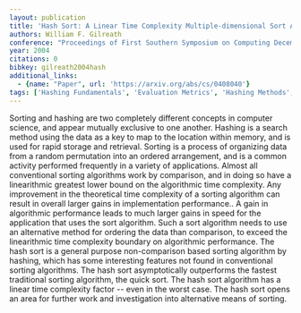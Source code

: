```yaml
---
layout: publication
title: 'Hash Sort: A Linear Time Complexity Multiple-dimensional Sort Algorithm'
authors: William F. Gilreath
conference: "Proceedings of First Southern Symposium on Computing December 1998"
year: 2004
citations: 0
bibkey: gilreath2004hash
additional_links:
  - {name: "Paper", url: 'https://arxiv.org/abs/cs/0408040'}
tags: ['Hashing Fundamentals', 'Evaluation Metrics', 'Hashing Methods', 'Applications']
---
```

Sorting and hashing are two completely different concepts in computer
science, and appear mutually exclusive to one another. Hashing is a search
method using the data as a key to map to the location within memory, and is
used for rapid storage and retrieval. Sorting is a process of organizing data
from a random permutation into an ordered arrangement, and is a common activity
performed frequently in a variety of applications.
  Almost all conventional sorting algorithms work by comparison, and in doing
so have a linearithmic greatest lower bound on the algorithmic time complexity.
Any improvement in the theoretical time complexity of a sorting algorithm can
result in overall larger gains in implementation performance.. A gain in
algorithmic performance leads to much larger gains in speed for the application
that uses the sort algorithm. Such a sort algorithm needs to use an alternative
method for ordering the data than comparison, to exceed the linearithmic time
complexity boundary on algorithmic performance.
  The hash sort is a general purpose non-comparison based sorting algorithm by
hashing, which has some interesting features not found in conventional sorting
algorithms. The hash sort asymptotically outperforms the fastest traditional
sorting algorithm, the quick sort. The hash sort algorithm has a linear time
complexity factor -- even in the worst case. The hash sort opens an area for
further work and investigation into alternative means of sorting.
